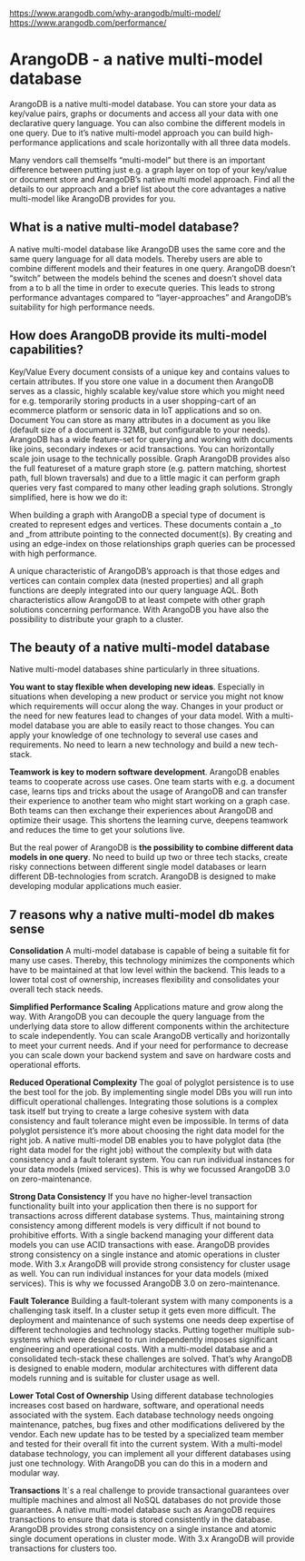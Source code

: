 https://www.arangodb.com/why-arangodb/multi-model/
https://www.arangodb.com/performance/

# ArangoDB - a native multi-model database

ArangoDB is a native multi-model database. You can store your data as key/value pairs, graphs or documents and access all your data with one declarative query language. You can also combine the different models in one query. Due to it’s native multi-model approach you can build high-performance applications and scale horizontally with all three data models.

Many vendors call themselfs “multi-model” but there is an important difference between putting just e.g. a graph layer on top of your key/value or document store and ArangoDB’s native multi model approach. Find all the details to our approach and a brief list about the core advantages a native multi-model like ArangoDB provides for you.
## What is a native multi-model database?

A native multi-model database like ArangoDB uses the same core and the same query language for all data models. Thereby users are able to combine different models and their features in one query. ArangoDB doesn’t “switch” between the models behind the scenes and doesn’t shovel data from a to b all the time in order to execute queries. This leads to strong performance advantages compared to “layer-approaches” and ArangoDB’s suitability for high performance needs.
## How does ArangoDB provide its multi-model capabilities?

Key/Value
Every document consists of a unique key and contains values to certain attributes. If you store one value in a document then ArangoDB serves as a classic, highly scalable key/value store which you might need for e.g. temporarily storing products in a user shopping-cart of an ecommerce platform or sensoric data in IoT applications and so on.
Document
You can store as many attributes in a document as you like (default size of a document is 32MB, but configurable to your needs). ArangoDB has a wide feature-set for querying and working with documents like joins, secondary indexes or acid transactions. You can horizontally scale join usage to the technically possible.
Graph
ArangoDB provides also the full featureset of a mature graph store (e.g. pattern matching, shortest path, full blown traversals) and due to a little magic it can perform graph queries very fast compared to many other leading graph solutions. Strongly simplified, here is how we do it:

When building a graph with ArangoDB a special type of document is created to represent edges and vertices. These documents contain a _to and _from attribute pointing to the connected document(s). By creating and using an edge-index on those relationships graph queries can be processed with high performance.

A unique characteristic of ArangoDB’s approach is that those edges and vertices can contain complex data (nested properties) and all graph functions are deeply integrated into our query language AQL. Both characteristics allow ArangoDB to at least compete with other graph solutions concerning performance. With ArangoDB you have also the possibility to distribute your graph to a cluster.
## The beauty of a native multi-model database

Native multi-model databases shine particularly in three situations.

**You want to stay flexible when developing new ideas**. Especially in situations when developing a new product or service you might not know which requirements will occur along the way. Changes in your product or the need for new features lead to changes of your data model. With a multi-model database you are able to easily react to those changes. You can apply your knowledge of one technology to several use cases and requirements. No need to learn a new technology and build a new tech-stack.

**Teamwork is key to modern software development**. ArangoDB enables teams to cooperate across use cases. One team starts with e.g. a document case, learns tips and tricks about the usage of ArangoDB and can transfer their experience to another team who might start working on a graph case. Both teams can then exchange their experiences about ArangoDB and optimize their usage. This shortens the learning curve, deepens teamwork and reduces the time to get your solutions live.

But the real power of ArangoDB is **the possibility to combine different data models in one query**. No need to build up two or three tech stacks, create risky connections between different single model databases or learn different DB-technologies from scratch. ArangoDB is designed to make developing modular applications much easier.
## 7 reasons why a native multi-model db makes sense

**Consolidation**
A multi-model database is capable of being a suitable fit for many use cases. Thereby, this technology minimizes the components which have to be maintained at that low level within the backend. This leads to a lower total cost of ownership, increases flexibility and consolidates your overall tech stack needs.

**Simplified Performance Scaling**
Applications mature and grow along the way. With ArangoDB you can decouple the query language from the underlying data store to allow different components within the architecture to scale independently. You can scale ArangoDB vertically and horizontally to meet your current needs. And if your need for performance to decrease you can scale down your backend system and save on hardware costs and operational efforts.

**Reduced Operational Complexity**
The goal of polyglot persistence is to use the best tool for the job. By implementing single model DBs you will run into difficult operational challenges. Integrating those solutions is a complex task itself but trying to create a large cohesive system with data consistency and fault tolerance might even be impossible. In terms of data polyglot persistence it’s more about choosing the right data model for the right job. A native multi-model DB enables you to have polyglot data (the right data model for the right job) without the complexity but with data consistency and a fault tolerant system. You can run individual instances for your data models (mixed services). This is why we focussed ArangoDB 3.0 on zero-maintenance.

**Strong Data Consistency**
If you have no higher-level transaction functionality built into your application then there is no support for transactions across different database systems. Thus, maintaining strong consistency among different models is very difficult if not bound to prohibitive efforts. With a single backend managing your different data models you can use ACID transactions with ease. ArangoDB provides strong consistency on a single instance and atomic operations in cluster mode. With 3.x ArangoDB will provide strong consistency for cluster usage as well. You can run individual instances for your data models (mixed services). This is why we focussed ArangoDB 3.0 on zero-maintenance.

**Fault Tolerance**
Building a fault-tolerant system with many components is a challenging task itself. In a cluster setup it gets even more difficult. The deployment and maintenance of such systems one needs deep expertise of different technologies and technology stacks. Putting together multiple sub-systems which were designed to run independently imposes significant engineering and operational costs. With a multi-model database and a consolidated tech-stack these challenges are solved. That’s why ArangoDB is designed to enable modern, modular architectures with different data models running and is suitable for cluster usage as well.

**Lower Total Cost of Ownership**
Using different database technologies increases cost based on hardware, software, and operational needs associated with the system. Each database technology needs ongoing maintenance, patches, bug fixes and other modifications delivered by the vendor. Each new update has to be tested by a specialized team member and tested for their overall fit into the current system. With a multi-model database technology, you can implement all your different databases using just one technology. With ArangoDB you can do this in a modern and modular way.

**Transactions**
It´s a real challenge to provide transactional guarantees over multiple machines and almost all NoSQL databases do not provide those guarantees. A native multi-model database such as ArangoDB requires transactions to ensure that data is stored consistently in the database. ArangoDB provides strong consistency on a single instance and atomic single document operations in cluster mode. With 3.x ArangoDB will provide transactions for clusters too.